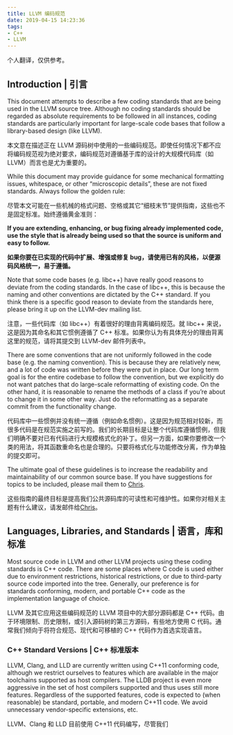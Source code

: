 ```yaml
---
title: LLVM 编码规范
date: 2019-04-15 14:23:36
tags:
- C++
- LLVM
---
```


个人翻译，仅供参考。

## Introduction | 引言

This document attempts to describe a few coding standards that are being used in the LLVM source tree. Although no coding standards should be regarded as absolute requirements to be followed in all instances, coding standards are particularly important for large-scale code bases that follow a library-based design (like LLVM).

本文意在描述正在 LLVM 源码树中使用的一些编码规范。即使任何情况下都不应将编码规范视为绝对要求，编码规范对遵循基于库的设计的大规模代码库（如 LLVM）而言也是尤为重要的。

While this document may provide guidance for some mechanical formatting issues, whitespace, or other “microscopic details”, these are not fixed standards. Always follow the golden rule:

尽管本文可能在一些机械的格式问题、空格或其它“细枝末节”提供指南，这些也不是固定标准。始终遵循黄金准则：

  **If you are extending, enhancing, or bug fixing already implemented code, use the style that is already being used so that the source is uniform and easy to follow.**

  **如果你要在已实现的代码中扩展、增强或修复 bug，请使用已有的风格，以便源码风格统一，易于遵循。**

Note that some code bases (e.g. libc++) have really good reasons to deviate from the coding standards. In the case of libc++, this is because the naming and other conventions are dictated by the C++ standard. If you think there is a specific good reason to deviate from the standards here, please bring it up on the LLVM-dev mailing list.

注意，一些代码库（如 libc++）有着很好的理由背离编码规范。就 libc++ 来说，这是因为其命名和其它惯例遵循了 C++ 标准。如果你认为有具体充分的理由背离这里的规范，请将其提交到 LLVM-dev 邮件列表中。

There are some conventions that are not uniformly followed in the code base (e.g. the naming convention). This is because they are relatively new, and a lot of code was written before they were put in place. Our long term goal is for the entire codebase to follow the convention, but we explicitly do not want patches that do large-scale reformatting of existing code. On the other hand, it is reasonable to rename the methods of a class if you’re about to change it in some other way. Just do the reformatting as a separate commit from the functionality change.

代码库中一些惯例并没有统一遵循（例如命名惯例）。这是因为规范相对较新，而很多代码是在规范实施之前写的。我们的长期目标是让整个代码库遵循惯例，但我们明确不要对已有代码进行大规模格式化的补丁。但另一方面，如果你要修改一个类的用法，将其函数重命名也是合理的。只要将格式化与功能修改分离，作为单独的提交即可。

The ultimate goal of these guidelines is to increase the readability and maintainability of our common source base. If you have suggestions for topics to be included, please mail them to [Chris](mailto:sabre@nondot.org).

这些指南的最终目标是提高我们公共源码库的可读性和可维护性。如果你对相关主题有什么建议，请发邮件给[Chris](mailto:sabre@nondot.org)。


## Languages, Libraries, and Standards | 语言，库和标准

Most source code in LLVM and other LLVM projects using these coding standards is C++ code. There are some places where C code is used either due to environment restrictions, historical restrictions, or due to third-party source code imported into the tree. Generally, our preference is for standards conforming, modern, and portable C++ code as the implementation language of choice.

LLVM 及其它应用这些编码规范的 LLVM 项目中的大部分源码都是 C++ 代码。由于环境限制、历史限制，或引入源码树的第三方源码，有些地方使用 C 代码。通常我们倾向于将符合规范、现代和可移植的 C++ 代码作为首选实现语言。

### C++ Standard Versions | C++ 标准版本

LLVM, Clang, and LLD are currently written using C++11 conforming code, although we restrict ourselves to features which are available in the major toolchains supported as host compilers. The LLDB project is even more aggressive in the set of host compilers supported and thus uses still more features. Regardless of the supported features, code is expected to (when reasonable) be standard, portable, and modern C++11 code. We avoid unnecessary vendor-specific extensions, etc.

LLVM、Clang 和 LLD 目前使用 C++11 代码编写，尽管我们
